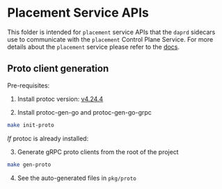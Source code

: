 # Placement Service APIs

This folder is intended for `placement` service APIs that the `daprd` sidecars use to communicate with the `placement` Control Plane Service. For more details about the `placement` service please refer to the [docs](https://docs.dapr.io/concepts/dapr-services/placement/).

## Proto client generation

Pre-requisites:
1. Install protoc version: [v4.24.4](https://github.com/protocolbuffers/protobuf/releases/tag/v4.24.4)

2. Install protoc-gen-go and protoc-gen-go-grpc

```bash
make init-proto
```

*If* protoc is already installed:

3. Generate gRPC proto clients from the root of the project

```bash
make gen-proto
```

4. See the auto-generated files in `pkg/proto`
